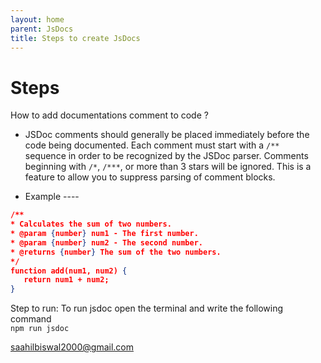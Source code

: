 ```yaml
---
layout: home
parent: JsDocs
title: Steps to create JsDocs
---
```


# Steps


How to add documentations comment to code ?

- JSDoc comments should generally be placed immediately before the code being documented. Each comment must start with a   `/** `  sequence in order to be recognized by the JSDoc parser. Comments beginning with `/*`, `/***`, or more than 3 stars will be ignored. This is a feature to allow you to suppress parsing of comment blocks.

- Example ---- <br>
 ```json
 /**
 * Calculates the sum of two numbers.
 * @param {number} num1 - The first number.
 * @param {number} num2 - The second number.
 * @returns {number} The sum of the two numbers.
 */
function add(num1, num2) {
    return num1 + num2;
}
```



Step to run: To run jsdoc open the terminal and write the following command <br>
`npm run jsdoc`

saahilbiswal2000@gmail.com